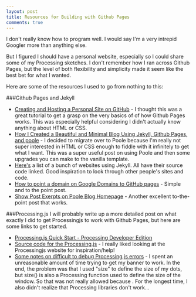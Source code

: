 ```yaml
---
layout: post
title: Resources for Building with Github Pages
comments: true
---
```

I don't really know how to program well. I would say I'm a very intrepid Googler more than anything else.

But I figured I should have a personal website, especially so I could share some of my Processing sketches. I don't remember how I ran across Github Pages, but the level of
both flexibility and simplicity made it seem like the best bet for what I wanted.

Here are some of the resources I used to go from nothing to this:

###Github Pages and Jekyll
 * [Creating and Hosting a Personal Site on GitHub](http://jmcglone.com/guides/github-pages/) - I thought this was a great tutorial to get a grasp on the very basics of 
 of how Github Pages works. This was especially helpful considering I didn't actually know anything about HTML or CSS.
 * [How I Created a Beautiful and Minimal Blog Using Jekyll, Github Pages, and poole](http://joshualande.com/jekyll-github-pages-poole/) - I decided to migrate over to Poole
  because I'm really not super interested in HTML or CSS enough to fiddle with it infinitely to get what I want. This was a super useful post on using Poole and then some
  upgrades you can make to the vanilla template.
 * [Here's](https://github.com/jekyll/jekyll/wiki/Sites) a list of a bunch of websites using Jekyll. All have their source code linked. Good inspiration to look through other
 people's sites and code.
 * [How to point a domain on Google Domains to GitHub pages](http://www.curtismlarson.com/blog/2015/04/12/github-pages-google-domains/) - Simple and to the point post. 
 * [Show Post Exerpts on Poole Blog Homepage](http://antrikshy.com/blog/show-post-excerpts-on-poole-blog-homepage/) - Another excellent to-the-point post that works.

###Processing.js
I will probably write up a more detailed post on what exactly I did to get Processingjs to work with Github Pages, but here are some links to get started.
 * [Processing.js Quick Start - Processing Developer Edition](http://processingjs.org/articles/p5QuickStart.html)
 * [Source code for the Processing.js](websitehttps://github.com/processing-js/processing-js.github.io) - I really liked looking at the Processingjs website for inspiration/help!
 * [Some notes on difficult to debug Processing.js errors](http://go.yuri.at/some-notes-on-difficult-to-debug-processing-js-errors/) - I spent an 
 unreasonable amount of time trying to get my banner to work. In the end, the problem was that I used "size" to define the size of my dots, but size()
 is also a Processing function used to define the size of the window. So that was not really allowed because . 
 For the longest time, I also didn't realize that Processing libraries don't work...